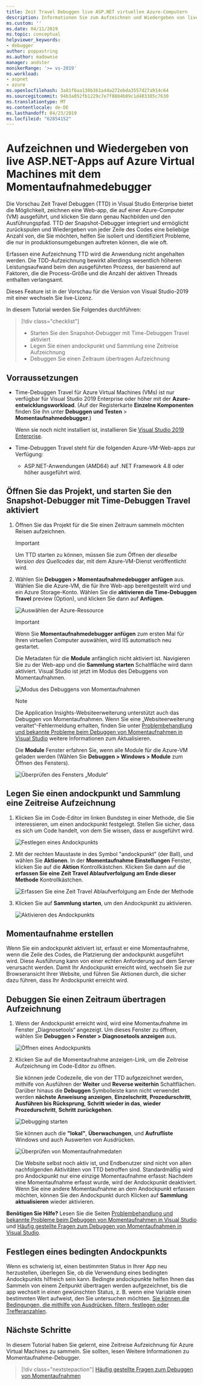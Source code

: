 ```yaml
---
title: Zeit Travel Debuggen live ASP.NET virtuellen Azure-Computern
description: Informationen Sie zum Aufzeichnen und Wiedergeben von live ASP.NET-Apps auf Azure Virtual Machines mit dem Momentaufnahmedebugger.
ms.custom: ''
ms.date: 04/11/2019
ms.topic: conceptual
helpviewer_keywords:
- debugger
author: poppastring
ms.author: madownie
manager: andster
monikerRange: '>= vs-2019'
ms.workload:
- aspnet
- azure
ms.openlocfilehash: 3a81f6aa138b361a44a272ebda3557d27a914c64
ms.sourcegitcommit: 94b3a052fb1229c7e7f8804b09c1d403385c7630
ms.translationtype: MT
ms.contentlocale: de-DE
ms.lasthandoff: 04/23/2019
ms.locfileid: "62854152"
---
```

# <a name="record-and-replay-live-aspnet-apps-on-azure-virtual-machines-using-the-snapshot-debugger"></a>Aufzeichnen und Wiedergeben von live ASP.NET-Apps auf Azure Virtual Machines mit dem Momentaufnahmedebugger

Die Vorschau Zeit Travel Debuggen (TTD) in Visual Studio Enterprise bietet die Möglichkeit, zeichnen eine Web-app, die auf einer Azure-Computer (VM) ausgeführt, und klicken Sie dann genau Nachbilden und den Ausführungspfad. TTD der Snapshot-Debugger integriert und ermöglicht zurückspulen und Wiedergeben von jeder Zeile des Codes eine beliebige Anzahl von, die Sie möchten, helfen Sie isoliert und identifiziert Probleme, die nur in produktionsumgebungen auftreten können, die wie oft.

Erfassen eine Aufzeichnung TTD wird die Anwendung nicht angehalten werden. Die TDD-Aufzeichnung bewirkt allerdings wesentlich höheren Leistungsaufwand beim den ausgeführten Prozess, der basierend auf Faktoren, die die Process-Größe und die Anzahl der aktiven Threads enthalten verlangsamt.

Dieses Feature ist in der Vorschau für die Version von Visual Studio-2019 mit einer wechseln Sie live-Lizenz.

In diesem Tutorial werden Sie Folgendes durchführen:

> [!div class="checklist"]
> * Starten Sie den Snapshot-Debugger mit Time-Debuggen Travel aktiviert
> * Legen Sie einen andockpunkt und Sammlung eine Zeitreise Aufzeichnung
> * Debuggen Sie einen Zeitraum übertragen Aufzeichnung

## <a name="prerequisites"></a>Vorraussetzungen

* Time-Debuggen Travel für Azure Virtual Machines (VMs) ist nur verfügbar für Visual Studio 2019 Enterprise oder höher mit der **Azure-entwicklungsworkload**. (Auf der Registerkarte **Einzelne Komponenten** finden Sie ihn unter **Debuggen und Testen** > **Momentaufnahmedebugger**.)

    Wenn sie noch nicht installiert ist, installieren Sie [Visual Studio 2019 Enterprise](https://visualstudio.microsoft.com/vs/).

* Time-Debuggen Travel steht für die folgenden Azure-VM-Web-apps zur Verfügung:
  * ASP.NET-Anwendungen (AMD64) auf .NET Framework 4.8 oder höher ausgeführt wird.

## <a name="open-your-project-and-start-the-snapshot-debugger-with-time-travel-debugging-enabled"></a>Öffnen Sie das Projekt, und starten Sie den Snapshot-Debugger mit Time-Debuggen Travel aktiviert

1. Öffnen Sie das Projekt für die Sie einen Zeitraum sammeln möchten Reisen aufzeichnen.

    > [!IMPORTANT]
    > Um TTD starten zu können, müssen Sie zum Öffnen der *dieselbe Version des Quellcodes* dar, mit dem Azure-VM-Dienst veröffentlicht wird.

1. Wählen Sie **Debuggen > Momentaufnahmedebugger anfügen** aus. Wählen Sie die Azure-VM, die für Ihre Web-app bereitgestellt wird und ein Azure Storage-Konto. Wählen Sie die **aktivieren die Time-Debuggen Travel** preview (Option), und klicken Sie dann auf **Anfügen**.

      ![Auswählen der Azure-Ressource](../debugger/media/time-travel-debugging-select-azure-resource-vm.png)

    > [!IMPORTANT]
    > Wenn Sie **Momentaufnahmedebugger anfügen** zum ersten Mal für Ihren virtuellen Computer auswählen, wird IIS automatisch neu gestartet.

    Die Metadaten für die **Module** anfänglich nicht aktiviert ist. Navigieren Sie zu der Web-app und die **Sammlung starten** Schaltfläche wird dann aktiviert. Visual Studio ist jetzt im Modus des Debuggens von Momentaufnahmen.

   ![Modus des Debuggens von Momentaufnahmen](../debugger/media/snapshot-message.png)

    > [!NOTE]
    > Die Application Insights-Websiteerweiterung unterstützt auch das Debuggen von Momentaufnahmen. Wenn Sie eine „Websiteerweiterung veraltet“-Fehlermeldung erhalten, finden Sie unter [Problembehandlung und bekannte Probleme beim Debuggen von Momentaufnahmen in Visual Studio](../debugger/debug-live-azure-apps-troubleshooting.md) weitere Informationen zum Aktualisieren.

   Die **Module** Fenster erfahren Sie, wenn alle Module für die Azure-VM geladen werden (Wählen Sie **Debuggen > Windows > Module** zum Öffnen des Fensters).

   ![Überprüfen des Fensters „Module“](../debugger/media/snapshot-modules.png)

## <a name="set-a-snappoint-and-collect-a-time-travel-recording"></a>Legen Sie einen andockpunkt und Sammlung eine Zeitreise Aufzeichnung

1. Klicken Sie im Code-Editor im linken Bundsteg in einer Methode, die Sie interessieren, um einen andockpunkt festgelegt. Stellen Sie sicher, dass es sich um Code handelt, von dem Sie wissen, dass er ausgeführt wird.

   ![Festlegen eines Andockpunkts](../debugger/media/time-travel-debugging-set-snappoint-settings.png)

1. Mit der rechten Maustaste in des Symbol "andockpunkt" (der Ball), und wählen Sie **Aktionen**. In der **Momentaufnahme Einstellungen** Fenster, klicken Sie auf die **Aktion** Kontrollkästchen. Klicken Sie dann auf die **erfassen Sie eine Zeit Travel Ablaufverfolgung am Ende dieser Methode** Kontrollkästchen.

   ![Erfassen Sie eine Zeit Travel Ablaufverfolgung am Ende der Methode](../debugger/media/time-travel-debugging-set-snappoint-action.png)

1. Klicken Sie auf **Sammlung starten**, um den Andockpunkt zu aktivieren.

   ![Aktivieren des Andockpunkts](../debugger/media/snapshot-start-collection.png)

## <a name="take-a-snapshot"></a>Momentaufnahme erstellen

Wenn Sie ein andockpunkt aktiviert ist, erfasst er eine Momentaufnahme, wenn die Zeile des Codes, die Platzierung der andockpunkt ausgeführt wird. Diese Ausführung kann von einer echten Anforderung auf dem Server verursacht werden. Damit Ihr Andockpunkt erreicht wird, wechseln Sie zur Browseransicht Ihrer Website, und führen Sie Aktionen durch, die sicher dazu führen, dass Ihr Andockpunkt erreicht wird.

## <a name="start-debugging-a-time-travel-recording"></a>Debuggen Sie einen Zeitraum übertragen Aufzeichnung

1. Wenn der Andockpunkt erreicht wird, wird eine Momentaufnahme im Fenster „Diagnosetools“ angezeigt. Um dieses Fenster zu öffnen, wählen Sie **Debuggen > Fenster > Diagnosetools anzeigen** aus.

   ![Öffnen eines Andockpunkts](../debugger/media/snapshot-diagsession-window.png)

1. Klicken Sie auf die Momentaufnahme anzeigen-Link, um die Zeitreise Aufzeichnung im Code-Editor zu öffnen.
  
   Sie können jede Codezeile, die von der TTD aufgezeichnet werden, mithilfe von Ausführen der **Weiter** und **Reverse weiterhin** Schaltflächen. Darüber hinaus die **Debuggen** Symbolleiste kann nicht verwendet werden **nächste Anweisung anzeigen**, **Einzelschritt**, **Prozedurschritt**, **Ausführen bis Rücksprung**, **Schritt wieder in das**, **wieder Prozedurschritt**, **Schritt zurückgehen**.

   ![Debugging starten](../debugger/media/time-travel-debugging-step-commands.png)

   Sie können auch die **"lokal"**, **Überwachungen**, und **Aufrufliste** Windows und auch Auswerten von Ausdrücken.

   ![Überprüfen von Momentaufnahmedaten](../debugger/media/time-travel-debugging-start-debugging.png)

    Die Website selbst noch aktiv ist, und Endbenutzer sind nicht von allen nachfolgenden Aktivitäten von TTD betroffen sind. Standardmäßig wird pro Andockpunkt nur eine einzige Momentaufnahme erfasst: Nachdem eine Momentaufnahme erfasst wurde, wird der Andockpunkt deaktiviert. Wenn Sie eine andere Momentaufnahme an dem Andockpunkt erfassen möchten, können Sie den Andockpunkt durch Klicken auf **Sammlung aktualisieren** wieder aktivieren.

**Benötigen Sie Hilfe?** Lesen Sie die Seiten [Problembehandlung und bekannte Probleme beim Debuggen von Momentaufnahmen in Visual Studio](../debugger/debug-live-azure-apps-troubleshooting.md) und [Häufig gestellte Fragen zum Debuggen von Momentaufnahmen in Visual Studio](../debugger/debug-live-azure-apps-faq.md).

## <a name="set-a-conditional-snappoint"></a>Festlegen eines bedingten Andockpunkts

Wenn es schwierig ist, einen bestimmten Status in Ihrer App neu herzustellen, überlegen Sie, ob die Verwendung eines bedingten Andockpunkts hilfreich sein kann. Bedingte andockpunkte helfen Ihnen das Sammeln von einem Zeitpunkt übertragen werden aufgezeichnet, bis die app wechselt in einen gewünschten Status, z. B. wenn eine Variable einen bestimmten Wert aufweist, den Sie untersuchen möchten. [Sie können die Bedingungen, die mithilfe von Ausdrücken, filtern, festlegen oder Trefferanzahlen](../debugger/debug-live-azure-apps-troubleshooting.md).

## <a name="next-steps"></a>Nächste Schritte

In diesem Tutorial haben Sie gelernt, eine Zeitreise Aufzeichnung für Azure Virtual Machines zu sammeln. Sie sollten, lesen Weitere Informationen zu Momentaufnahme-Debugger.

> [!div class="nextstepaction"]
> [Häufig gestellte Fragen zum Debuggen von Momentaufnahmen](../debugger/debug-live-azure-apps-faq.md)